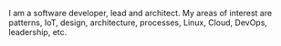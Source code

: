 I am a software developer, lead and architect.
My areas of interest are patterns, IoT, design, architecture, processes, Linux, Cloud, DevOps, leadership, etc.
